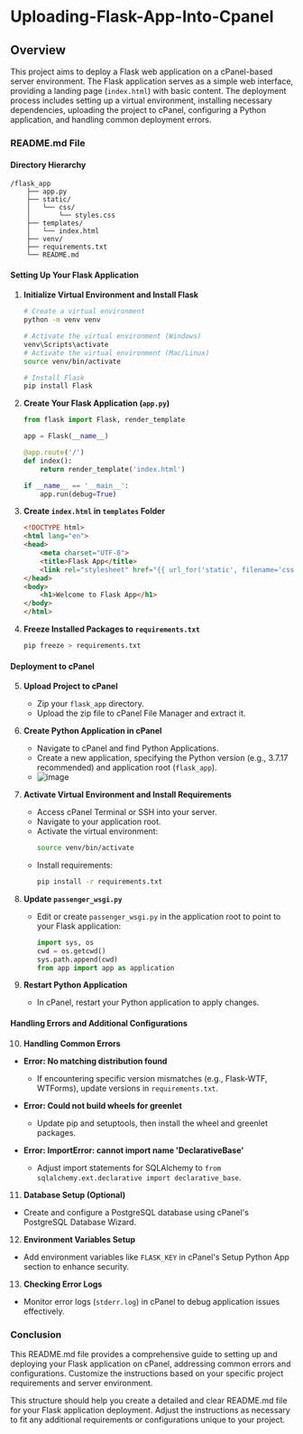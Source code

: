 # Uploading-Flask-App-Into-Cpanel

## Overview
This project aims to deploy a Flask web application on a cPanel-based server environment. The Flask application serves as a simple web interface, providing a landing page (`index.html`) with basic content. The deployment process includes setting up a virtual environment, installing necessary dependencies, uploading the project to cPanel, configuring a Python application, and handling common deployment errors.


### README.md File

#### Directory Hierarchy
```
/flask_app
    ├── app.py
    ├── static/
    │   └── css/
    │       └── styles.css
    ├── templates/
    │   └── index.html
    ├── venv/
    ├── requirements.txt
    └── README.md
```

#### Setting Up Your Flask Application

1. **Initialize Virtual Environment and Install Flask**
   ```bash
   # Create a virtual environment
   python -m venv venv

   # Activate the virtual environment (Windows)
   venv\Scripts\activate
   # Activate the virtual environment (Mac/Linux)
   source venv/bin/activate

   # Install Flask
   pip install Flask
   ```

2. **Create Your Flask Application (`app.py`)**
   ```python
   from flask import Flask, render_template

   app = Flask(__name__)

   @app.route('/')
   def index():
       return render_template('index.html')

   if __name__ == '__main__':
       app.run(debug=True)
   ```

3. **Create `index.html` in `templates` Folder**
   ```html
   <!DOCTYPE html>
   <html lang="en">
   <head>
       <meta charset="UTF-8">
       <title>Flask App</title>
       <link rel="stylesheet" href="{{ url_for('static', filename='css/styles.css') }}">
   </head>
   <body>
       <h1>Welcome to Flask App</h1>
   </body>
   </html>
   ```

4. **Freeze Installed Packages to `requirements.txt`**
   ```bash
   pip freeze > requirements.txt
   ```

#### Deployment to cPanel

5. **Upload Project to cPanel**

   - Zip your `flask_app` directory.
   - Upload the zip file to cPanel File Manager and extract it.

6. **Create Python Application in cPanel**

   - Navigate to cPanel and find Python Applications.
   - Create a new application, specifying the Python version (e.g., 3.7.17 recommended) and application root (`flask_app`).
   - ![image](https://github.com/MuhammadRaheelNaseem/Uploading-Flask-App-Into-Cpanel/assets/63813881/2a1ff095-e8f2-437b-a68a-2453c519ea5e)


7. **Activate Virtual Environment and Install Requirements**

   - Access cPanel Terminal or SSH into your server.
   - Navigate to your application root.
   - Activate the virtual environment:
     ```bash
     source venv/bin/activate
     ```
   - Install requirements:
     ```bash
     pip install -r requirements.txt
     ```

8. **Update `passenger_wsgi.py`**

   - Edit or create `passenger_wsgi.py` in the application root to point to your Flask application:
     ```python
     import sys, os
     cwd = os.getcwd()
     sys.path.append(cwd)
     from app import app as application
     ```

9. **Restart Python Application**

   - In cPanel, restart your Python application to apply changes.

#### Handling Errors and Additional Configurations

10. **Handling Common Errors**

   - **Error: No matching distribution found**
     - If encountering specific version mismatches (e.g., Flask-WTF, WTForms), update versions in `requirements.txt`.
   
   - **Error: Could not build wheels for greenlet**
     - Update pip and setuptools, then install the wheel and greenlet packages.
   
   - **Error: ImportError: cannot import name 'DeclarativeBase'**
     - Adjust import statements for SQLAlchemy to `from sqlalchemy.ext.declarative import declarative_base`.

11. **Database Setup (Optional)**

   - Create and configure a PostgreSQL database using cPanel's PostgreSQL Database Wizard.

12. **Environment Variables Setup**

   - Add environment variables like `FLASK_KEY` in cPanel's Setup Python App section to enhance security.

13. **Checking Error Logs**

   - Monitor error logs (`stderr.log`) in cPanel to debug application issues effectively.

### Conclusion

This README.md file provides a comprehensive guide to setting up and deploying your Flask application on cPanel, addressing common errors and configurations. Customize the instructions based on your specific project requirements and server environment.

This structure should help you create a detailed and clear README.md file for your Flask application deployment. Adjust the instructions as necessary to fit any additional requirements or configurations unique to your project.
